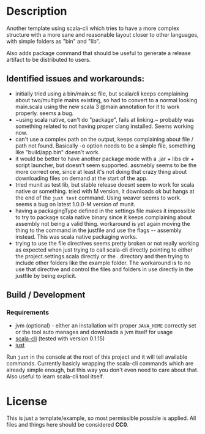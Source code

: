 # Description

Another template using scala-cli which tries to have a more complex
structure with a more sane and reasonable layout closer to other
languages, with simple folders as "bin" and "lib".

Also adds package command that should be useful to generate a
release artifact to be distributed to users.

## Identified issues and workarounds:

  * initially tried using a bin/main.sc file, but scala/cli keeps complaining
    about two/multiple mains existing, so had to convert to a normal looking
    main.scala using the new scala 3 @main annotation for it to work properly. seems a bug.
  * ~using scala native, can't do "package", fails at linking.~ probably was something related
    to not having proper clang installed. Seems working now.
  * can't use a complex path on the output, keeps complaining about file / path not found.
    Basically -o option needs to be a simple file, something like "build/app.bin" doesn't work.
  * it would be better to have another package mode with a .jar + libs dir + script launcher,
    but doesn't seem supported. assmebly seems to be the more correct one, since at least
    it's not doing that crazy thing about downloading files on demand at the start of the app.
  * tried munit as test lib, but stable release doesnt seem to work for scala native or something.
    tried with M version, it downloads ok but hangs at the end of the `just test` command. Using
    weaver seems to work. seems a bug on latest 1.0.0-M version of munit.
  * having a packagingType defined in the settings file makes it impossible to try to package
    scala native binary since it keeps complaining about assembly not being a valid thing.
    workaround is yet again moving the thing to the command in the justfile and use the flags 
    -- assembly instead. This was scala native packaging works.
  * trying to use the file directives seems pretty broken or not really working as expected
    when just trying to call scala-cli directly pointing to either the project.settings.scala
    directly or the . directory and then trying to include other folders like the example folder.
    The workaround is to no use that directive and control the files and folders in use directly
    in the justfile by being explicit.

## Build / Development

### Requirements

  * jvm (optional) - either an installation with proper `JAVA_HOME` correctly set or the tool auto
    manages and downloads a jvm itself for usage
  * [scala-cli](https://scala-cli.virtuslab.org/) (tested with version 0.1.15)
  * [just](https://github.com/casey/just)


Run `just` in the console at the root of this project and it will tell available commands.
Currently basicly wrapping the scala-cli commands which are already simple enough, but
this way you don't even need to care about that. Also useful to learn scala-cli tool itself.

# License

This is just a template/example, so most permissible possible is applied.
All files and things here should be considered **CC0**.
